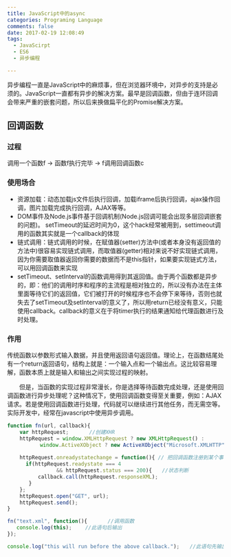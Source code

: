 ```yaml
---
title: JavaScript中的async
categories: Programing Language
comments: false
date: 2017-02-19 12:08:49
tags:
  - JavaScirpt 
  - ES6
  - 异步编程

---
```


异步编程一直是JavaScript中的麻烦事，但在浏览器环境中，对异步的支持是必须的。JavaScript一直都有异步的解决方案。最早是回调函数，但由于连环回调会带来严重的嵌套问题，所以后来换做扁平化的Promise解决方案。

<!--more-->

## 回调函数

### 过程

调用一个函数f -> 函数f执行完毕 -> f调用回调函数c 

### 使用场合

- 资源加载：动态加载js文件后执行回调，加载iframe后执行回调，ajax操作回调，图片加载完成执行回调，AJAX等等。
- DOM事件及Node.js事件基于回调机制(Node.js回调可能会出现多层回调嵌套的问题)。
  setTimeout的延迟时间为0，这个hack经常被用到，settimeout调用的函数其实就是一个callback的体现
- 链式调用：链式调用的时候，在赋值器(setter)方法中(或者本身没有返回值的方法中)很容易实现链式调用，而取值器(getter)相对来说不好实现链式调用，因为你需要取值器返回你需要的数据而不是this指针，如果要实现链式方法，可以用回调函数来实现
- setTimeout、setInterval的函数调用得到其返回值。由于两个函数都是异步的，即：他们的调用时序和程序的主流程是相对独立的，所以没有办法在主体里面等待它们的返回值，它们被打开的时候程序也不会停下来等待，否则也就失去了setTimeout及setInterval的意义了，所以用return已经没有意义，只能使用callback。callback的意义在于将timer执行的结果通知给代理函数进行及时处理。

### 作用

传统函数以参数形式输入数据，并且使用返回语句返回值。理论上，在函数结尾处有一个return返回语句，结构上就是：一个输入点和一个输出点。这比较容易理解，函数本质上就是输入和输出之间实现过程的映射。

　　但是，当函数的实现过程非常漫长，你是选择等待函数完成处理，还是使用回调函数进行异步处理呢？这种情况下，使用回调函数变得至关重要，例如：AJAX请求。若是使用回调函数进行处理，代码就可以继续进行其他任务，而无需空等。实际开发中，经常在javascript中使用异步调用。

```javascript
function fn(url, callback){
    var httpRequest;　　　　//创建XHR
    httpRequest = window.XMLHttpRequest ? new XMLHttpRequest() :　　　
　　　　    window.ActiveXObject ? new ActiveXObject("Microsoft.XMLHTTP"             ) : undefined;//针对IE进行功能性检测
    
    httpRequest.onreadystatechange = function(){ // 把回调函数注册到某个事件上
      if(httpRequest.readystate === 4 
                && httpRequest.status === 200){　　//状态判断
          callback.call(httpRequest.responseXML);  
       }
    };
    httpRequest.open("GET", url);
    httpRequest.send();
}

fn("text.xml", function(){　　　　//调用函数
   console.log(this); 　　//此语句后输出
});

console.log("this will run before the above callback.");　　//此语句先输出
```

